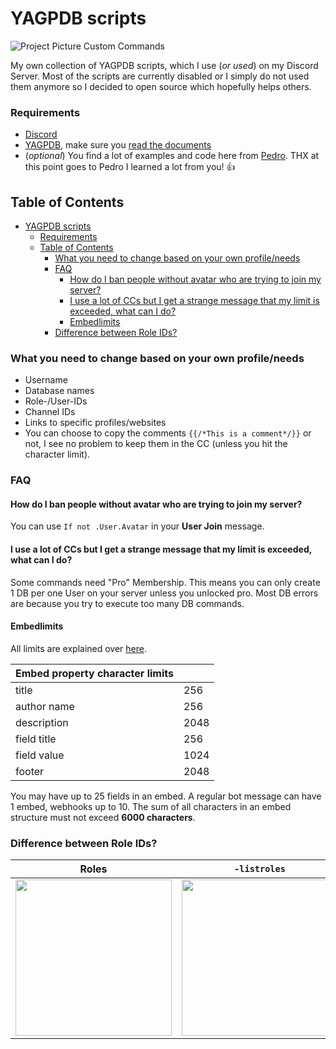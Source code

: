 # YAGPDB scripts

![Project Picture Custom Commands](https://github.com/CHEF-KOCH/YAGPDB-scripts/blob/master/Screenshots/CustomCommands.png?raw=true)

My own collection of YAGPDB scripts, which I use (_or used_) on my Discord Server. Most of the scripts are currently disabled or I simply do not used them anymore so I decided to open source which hopefully helps others.


### Requirements
* [Discord](https://discord.com/)
* [YAGPDB](https://yagpdb.xyz/), make sure you [read the documents](https://docs.yagpdb.xyz/commands/all-commands)
* (_optional_) You find a lot of examples and code here from [Pedro](https://github.com/Pedro-Pessoa/). THX at this point goes to Pedro I learned a lot from you! 👍

## Table of Contents
* [YAGPDB scripts](#yagpdb-scripts)
    * [Requirements](#requirements)
  * [Table of Contents](#table-of-contents)
    * [What you need to change based on your own profile/needs](#what-you-need-to-change-based-on-your-own-profileneeds)
    * [FAQ](#faq)
      * [How do I ban people without avatar who are trying to join my server?](#how-do-i-ban-people-without-avatar-who-are-trying-to-join-my-server)
      * [I use a lot of CCs but I get a strange message that my limit is exceeded, what can I do?](#i-use-a-lot-of-ccs-but-i-get-a-strange-message-that-my-limit-is-exceeded-what-can-i-do)
      * [Embedlimits](#embedlimits)
    * [Difference between Role IDs?](#difference-between-role-ids)


### What you need to change based on your own profile/needs
* Username
* Database names
* Role-/User-IDs
* Channel IDs
* Links to specific profiles/websites
* You can choose to copy the comments `{{/*This is a comment*/}}` or not, I see no problem to keep them in the CC (unless you hit the character limit).



### FAQ

#### How do I ban people without avatar who are trying to join my server?

You can use `If not .User.Avatar` in your **User Join** message.


#### I use a lot of CCs but I get a strange message that my limit is exceeded, what can I do?

Some commands need "Pro" Membership. This means you can only create 1 DB per one User on your server unless you unlocked pro. Most DB errors are because you try to execute too many DB commands.


#### Embedlimits

All limits are explained over [here](https://discord.com/developers/docs/resources/channel#embed-limits).


| Embed property character limits |  |
| --- | --- |
| title       | 256 |
| author name | 256 |
| description | 2048 |
| field title | 256 |
| field value | 1024 |
| footer      | 2048 |

You may have up to 25 fields in an embed. A regular bot message can have 1 embed, webhooks up to 10. The sum of all characters in an embed structure must not exceed **6000 characters**.


### Difference between Role IDs?

 Roles      | `-listroles`      |
|------------|-------------|
| <img src="https://github.com/CHEF-KOCH/YAGPDB-scripts/blob/master/Screenshots/Role%20IDs%20explained.png?raw=true" width="250"> | <img src="https://github.com/CHEF-KOCH/YAGPDB-scripts/blob/master/Screenshots/listroles.png?raw=true" width="250"> |

